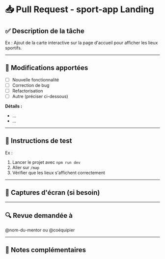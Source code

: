 # 📥 Pull Request - sport-app Landing

## ✅ Description de la tâche

<!-- Décris clairement ce que fait cette PR -->
Ex : Ajout de la carte interactive sur la page d'accueil pour afficher les lieux sportifs.

---

## 🔧 Modifications apportées

- [ ] Nouvelle fonctionnalité
- [ ] Correction de bug
- [ ] Refactorisation
- [ ] Autre (préciser ci-dessous)

**Détails :**
- ...
- ...

---

## 🧪 Instructions de test

<!-- Indique comment tester ta branche -->
Ex :
1. Lancer le projet avec `npm run dev`
2. Aller sur `/map`
3. Vérifier que les lieux s'affichent correctement

---

## 📸 Captures d'écran (si besoin)

<!-- Ajoute ici des captures ou GIFs de la fonctionnalité -->

---

## 🔍 Revue demandée à

@nom-du-mentor ou @coéquipier

---

## 📝 Notes complémentaires

<!-- Infos techniques, points à discuter, TODO, etc. -->
